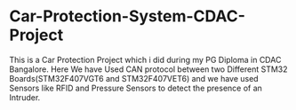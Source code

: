 # Car-Protection-System-CDAC-Project
This is a Car Protection Project which i did during my PG Diploma in CDAC Bangalore.
Here We have Used CAN protocol between two Different STM32 Boards(STM32F407VGT6 and STM32F407VET6) and we have used Sensors like RFID and Pressure Sensors
to detect the presence of an Intruder.
